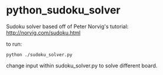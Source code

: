 # python_sudoku_solver

Sudoku solver based off of Peter Norvig's tutorial:  http://norvig.com/sudoku.html

to run:
```
python ./sudoku_solver.py
```

change input within sudoku_solver.py to solve different board.  

